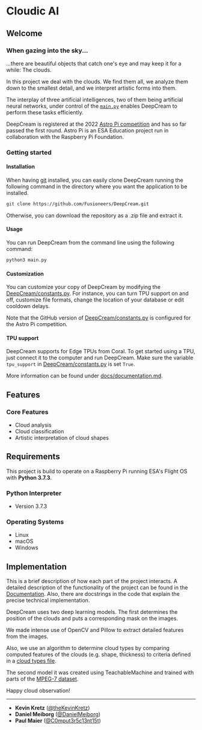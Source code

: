 # Cloudic AI

## Welcome

<!--
What makes your project stand out?
connecting multiple AIs
-->

### When gazing into the sky...

...there are beautiful objects that catch one's eye and may keep it for a while: The clouds.

In this project we deal with the clouds.
We find them all, we analyze them down to the smallest detail,
and we interpret artistic forms into them.

The interplay of three artificial intelligences, two of them being artificial neural networks,
under control of the [`main.py`](main.py) enables DeepCream to perform these tasks efficiently.

DeepCream is registered at the 2022 [Astro Pi competition](https://astro-pi.org/) and has so far passed the first round.
Astro Pi is an ESA Education project run in collaboration with the Raspberry Pi Foundation.

### Getting started

#### Installation

When having [git](https://git-scm.com/) installed, you can easily clone DeepCream running the following command in the
directory where you want the application to be installed.

```bash
git clone https://github.com/Fusioneers/DeepCream.git
```

Otherwise, you can download the repository as a .zip file and extract it.

#### Usage

You can run DeepCream from the command line using the following command:

```bash
python3 main.py
```

#### Customization

You can customize your copy of DeepCream by modifying the [DeepCream/constants.py](DeepCream/constants.py).
For instance, you can turn TPU support on and off, customize file formats,
change the location of your database or edit cooldown delays.

Note that the GitHub version
of [DeepCream/constants.py](DeepCream/constants.py) is configured for the Astro Pi competition.

#### TPU support

DeepCream supports for Edge TPUs from Coral.
To get started using a TPU, just connect it to the computer and run DeepCream.
Make sure the variable `tpu_support` in [DeepCream/constants.py](DeepCream/constants.py) is set `True`.

More information can be found under [docs/documentation.md](docs/documentation.md).

## Features

### Core Features

- Cloud analysis
- Cloud classification
- Artistic interpretation of cloud shapes

## Requirements

This project is build to operate on a Raspberry Pi running ESA's Flight OS with **Python 3.7.3**.

### Python Interpreter

- Version 3.7.3

### Operating Systems

- Linux
- macOS
- Windows

## Implementation

This is a brief description of how each part of the project interacts.
A detailed description of the functionality of the project can be found in
the [Documentation](docs/documentation.md).
Also, there are docstrings in the code that explain the precise technical implementation.

DeepCream uses two deep learning models. The first determines the position of the clouds and puts a corresponding mask
on the images.

We made intense use of OpenCV and Pillow to extract detailed features from the images.

Also, we use an algorithm to determine cloud types by comparing computed features of the clouds (e.g. shape, thickness)
to criteria defined in a [cloud types file](DeepCream/classification/cloud_types.py).

The second model it was created using TeachableMachine and trained with parts of
the [MPEG-7 dataset](https://en.wikipedia.org/wiki/MPEG-7).

<!--
Optional content:
## Known errors
## FAQ
## Copyright and licensing information
-->

Happy cloud observation!

---

- **Kevin Kretz** ([@theKevinKretz](https://github.com/theKevinKretz))
- **Daniel Meiborg** ([@DanielMeiborg](https://github.com/DanielMeiborg))
- **Paul Maier** ([@C0mput3r5c13nt15t](https://github.com/C0mput3r5c13nt15t))

